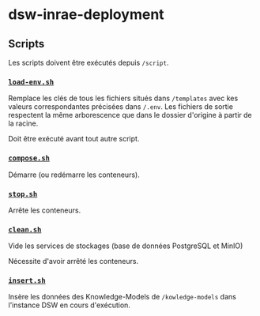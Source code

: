 # dsw-inrae-deployment

## Scripts

Les scripts doivent être exécutés depuis ``/script``.

### [`load-env.sh`](scripts/load-env.sh)

Remplace les clés de tous les fichiers situés dans ```/templates```
avec kes valeurs correspondantes précisées dans ```/.env```. Les fichiers de sortie
respectent la même arborescence que dans le dossier d'origine à partir de la racine.

Doit être exécuté avant tout autre script.

### [`compose.sh`](scripts/compose.sh)

Démarre (ou redémarre les conteneurs).

### [`stop.sh`](scripts/stop.sh)

Arrête les conteneurs.

### [`clean.sh`](scripts/clean.sh)

Vide les services de stockages (base de données PostgreSQL et MinIO)

Nécessite d'avoir arrêté les conteneurs.

### [`insert.sh`](scripts/insert.sh)

Insère les données des Knowledge-Models de ```/kowledge-models``` dans l'instance DSW
en cours d'exécution.


